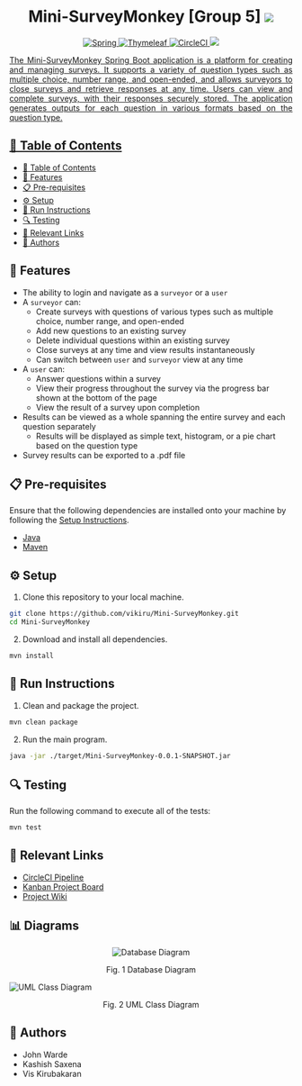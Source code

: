<h1 align="center">Mini-SurveyMonkey [Group 5] <a href="https://circleci.com/gh/Imcool4789/Mini-SurveyMonkey/tree/master"><img src="https://circleci.com/gh/Imcool4789/Mini-SurveyMonkey/tree/master.svg?style=svg"></a></h1>

<p align="center">
  <a href="https://spring.io/">
    <img src="https://img.shields.io/badge/spring-%236DB33F.svg?style=for-the-badge&logo=spring&logoColor=white" alt="Spring">
  </a>
  <a href="https://www.thymeleaf.org/">
    <img src="https://img.shields.io/badge/Thymeleaf-%23005C0F.svg?style=for-the-badge&logo=Thymeleaf&logoColor=white" alt="Thymeleaf">
  </a>
  <a href="https://circleci.com/">
    <img src="https://img.shields.io/badge/circle%20ci-%23161616.svg?style=for-the-badge&logo=circleci&logoColor=white" alt="CircleCI">
  </a>
  <a href="https://www.mongodb.com/">
    <img src="https://img.shields.io/badge/MongoDB-%234ea94b.svg?style=for-the-badge&logo=mongodb&logoColor=white"
  </a>
</p>

<p align="justify">
 The Mini-SurveyMonkey Spring Boot application is a platform for creating and managing surveys. It supports a variety of question types such as multiple choice, number range, and open-ended, and allows surveyors to close surveys and retrieve responses at any time. Users can view and complete surveys, with their responses securely stored. The application generates outputs for each question in various formats based on the question type.
</p>

## 📑 Table of Contents

- [📑 Table of Contents](#-table-of-contents)
- [🌟 Features](#-features)
- [📋 Pre-requisites](#-pre-requisites)
- [⚙️ Setup](#️-setup)
- [🚀 Run Instructions](#-run-instructions)
- [🔍 Testing](#-testing)
- [🔗 Relevant Links](#-relevant-links)
- [👥 Authors](#-authors)

## 🌟 Features

- The ability to login and navigate as a `surveyor` or a `user`
- A `surveyor` can:
  - Create surveys with questions of various types such as multiple choice, number range, and open-ended
  - Add new questions to an existing survey
  - Delete individual questions within an existing survey
  - Close surveys at any time and view results instantaneously
  - Can switch between `user` and `surveyor` view at any time
- A `user` can:
  - Answer questions within a survey
  - View their progress throughout the survey via the progress bar shown at the bottom of the page
  - View the result of a survey upon completion
- Results can be viewed as a whole spanning the entire survey and each question separately
  - Results will be displayed as simple text, histogram, or a pie chart based on the question type
- Survey results can be exported to a .pdf file

## 📋 Pre-requisites

Ensure that the following dependencies are installed onto your machine by following the [Setup Instructions](#⚙️-setup).

- [Java](https://www.java.com/en/download/manual.jsp)
- [Maven](https://maven.apache.org/download.cgi)

## ⚙️ Setup

1. Clone this repository to your local machine.

```bash
git clone https://github.com/vikiru/Mini-SurveyMonkey.git
cd Mini-SurveyMonkey
```

2. Download and install all dependencies.

```bash
mvn install
```

## 🚀 Run Instructions

1. Clean and package the project.

```bash
mvn clean package
```

2. Run the main program.

```bash
java -jar ./target/Mini-SurveyMonkey-0.0.1-SNAPSHOT.jar
```

## 🔍 Testing

Run the following command to execute all of the tests:

```bash
mvn test
```

## 🔗 Relevant Links

- [CircleCI Pipeline](https://circleci.com/gh/Imcool4789/Mini-SurveyMonkey/tree/master)
- [Kanban Project Board](https://github.com/Imcool4789/Mini-SurveyMonkey/projects/1)
- [Project Wiki](https://github.com/Imcool4789/Mini-SurveyMonkey/wiki)

<h2>📊 Diagrams</h2>
<p align="center">
    <img src="./diagrams/Group5_DB_Diagram_John_Warde.png" alt="Database Diagram">
    <p align="center">  Fig. 1 Database Diagram</p>
    <img src="./diagrams/Group5_Class_UML_Vis_Kirubakaran.png" alt="UML Class Diagram">
    <p align="center"> Fig. 2 UML Class Diagram</p>
</p>

## 👥 Authors

- John Warde
- Kashish Saxena
- Vis Kirubakaran
